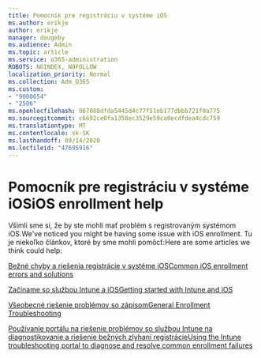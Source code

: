 ```yaml
---
title: Pomocník pre registráciu v systéme iOS
ms.author: erikje
author: erikje
manager: dougeby
ms.audience: Admin
ms.topic: article
ms.service: o365-administration
ROBOTS: NOINDEX, NOFOLLOW
localization_priority: Normal
ms.collection: Adm_O365
ms.custom:
- "9000654"
- "2506"
ms.openlocfilehash: 967088dfda5445d4c77f51eb177dbbb721f8a775
ms.sourcegitcommit: c6692ce0fa1358ec3529e59ca0ecdfdea4cdc759
ms.translationtype: MT
ms.contentlocale: sk-SK
ms.lasthandoff: 09/14/2020
ms.locfileid: "47695916"
---
```

# <a name="ios-enrollment-help"></a><span data-ttu-id="58057-102">Pomocník pre registráciu v systéme iOS</span><span class="sxs-lookup"><span data-stu-id="58057-102">iOS enrollment help</span></span>

<span data-ttu-id="58057-103">Všimli sme si, že by ste mohli mať problém s registrovaným systémom iOS.</span><span class="sxs-lookup"><span data-stu-id="58057-103">We've noticed you might be having some issue with iOS enrollment.</span></span> <span data-ttu-id="58057-104">Tu je niekoľko článkov, ktoré by sme mohli pomôcť:</span><span class="sxs-lookup"><span data-stu-id="58057-104">Here are some articles we think could help:</span></span> 

[<span data-ttu-id="58057-105">Bežné chyby a riešenia registrácie v systéme iOS</span><span class="sxs-lookup"><span data-stu-id="58057-105">Common iOS enrollment errors and solutions</span></span>](https://support.microsoft.com/help/4039809/troubleshooting-ios-device-enrollment-in-intune)

[<span data-ttu-id="58057-106">Začíname so službou Intune a iOS</span><span class="sxs-lookup"><span data-stu-id="58057-106">Getting started with Intune and iOS</span></span>](https://docs.microsoft.com/intune/enrollment/ios-enroll)

[<span data-ttu-id="58057-107">Všeobecné riešenie problémov so zápisom</span><span class="sxs-lookup"><span data-stu-id="58057-107">General Enrollment Troubleshooting</span></span>](https://docs.microsoft.com/intune/enrollment/troubleshoot-device-enrollment-in-intune)

[<span data-ttu-id="58057-108">Používanie portálu na riešenie problémov so službou Intune na diagnostikovanie a riešenie bežných zlyhaní registrácie</span><span class="sxs-lookup"><span data-stu-id="58057-108">Using the Intune troubleshooting portal to diagnose and resolve common enrollment failures</span></span>](https://docs.microsoft.com/intune/help-desk-operators)